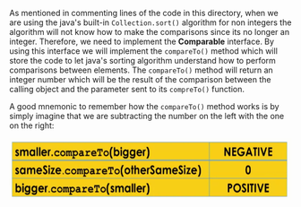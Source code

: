 As mentioned in commenting lines of the code in this directory, when we are using the java's built-in `Collection.sort()` algorithm for non integers the algorithm will not know how to make the comparisons since its no longer an integer. Therefore, we need to implement the **Comparable** interface. By using this interface we will implement the `compareTo()` method which will store the code to let java's sorting algorithm understand how to perform comparisons between elements. The `compareTo()` method will return an integer number which will be the result of the comparison between the calling object and the parameter sent to its `compreTo()` function.

A good mnemonic to remember how the `compareTo()` method works is by simply imagine that we are subtracting the number on the left with the one on the right:

<p align="center">
    <img src="https://github.com/Jplaudir8/OOP-in-Java/blob/master/Object%20Oriented%20Programming%20in%20Java/UCSDUnfoldingMaps/src/reviewingDSAndAlgs/Table%201.png" height="110" alt="Table extracted from coursera video" title="Table extracted from coursera video">
</p>